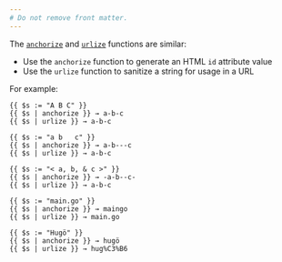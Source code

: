 ```yaml
---
# Do not remove front matter.
---
```


The [`anchorize`] and [`urlize`] functions are similar: 

[`anchorize`]: /functions/urls/anchorize/
[`urlize`]: /functions/urls/urlize/

- Use the `anchorize` function to generate an HTML `id` attribute value
- Use the `urlize` function to sanitize a string for usage in a URL

For example:

```go-html-template
{{ $s := "A B C" }}
{{ $s | anchorize }} → a-b-c
{{ $s | urlize }} → a-b-c

{{ $s := "a b   c" }}
{{ $s | anchorize }} → a-b---c
{{ $s | urlize }} → a-b-c

{{ $s := "< a, b, & c >" }}
{{ $s | anchorize }} → -a-b--c-
{{ $s | urlize }} → a-b-c

{{ $s := "main.go" }}
{{ $s | anchorize }} → maingo
{{ $s | urlize }} → main.go

{{ $s := "Hugö" }}
{{ $s | anchorize }} → hugö
{{ $s | urlize }} → hug%C3%B6
```
